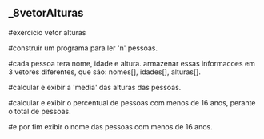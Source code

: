 ## _8vetorAlturas
#exercicio vetor alturas


#construir um programa para ler 'n' pessoas.

#cada pessoa tera nome, idade e altura. armazenar essas informacoes em 3 vetores diferentes, que são: nomes[], idades[], alturas[].

#calcular e exibir a 'media' das alturas das pessoas.

#calcular e exibir o percentual de pessoas com menos de 16 anos, perante o total de pessoas.

#e por fim exibir o nome das pessoas com menos de 16 anos.
